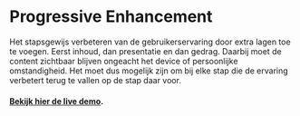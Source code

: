 # Progressive Enhancement

Het stapsgewijs verbeteren van de gebruikerservaring door extra lagen toe te voegen. Eerst inhoud, dan presentatie en dan gedrag. Daarbij moet de content zichtbaar blijven ongeacht het device of persoonlijke omstandigheid. Het moet dus mogelijk zijn om bij elke stap die de ervaring verbetert terug te vallen op de stap daar voor.

#### [Bekijk hier de live demo](https://gv-minorweb.github.io/browser-technologies-2021/exercises/progressive-enhancement/).